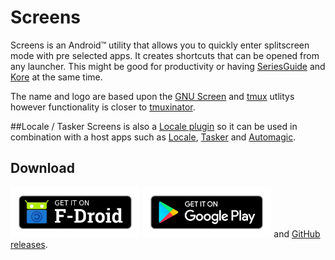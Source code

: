 # Screens

Screens is an Android&trade; utility that allows you to quickly enter splitscreen mode with pre selected apps. It creates shortcuts that can be opened from any launcher. This might be good for productivity or having [SeriesGuide](https://seriesgui.de/) and [Kore](https://github.com/xbmc/Kore) at the same time.

The name and logo are based upon the [GNU Screen](https://www.gnu.org/software/screen/) and [tmux](https://tmux.github.io/) utlitys however functionality is closer to [tmuxinator](https://github.com/tmuxinator/tmuxinator">tmuxinator).

##Locale / Tasker
Screens is also a [Locale plugin](http://www.twofortyfouram.com/developer) so it can be used in combination with a host apps such as [Locale](https://play.google.com/store/apps/details?id=com.twofortyfouram.locale), [Tasker](https://play.google.com/store/apps/details?id=net.dinglisch.android.taskerm) and [Automagic](https://play.google.com/store/apps/details?id=ch.gridvision.ppam.androidautomagic).

## Download
[<img src="https://github.com/Cj-Malone/Screens/raw/master/Images/badge-fdroid.png" alt="Get it on F-Droid" height="80">](https://f-droid.org/app/uk.co.keepawayfromfire.screens)
[<img src="https://github.com/Cj-Malone/Screens/raw/master/Images/badge-play.png" alt="Get it on Google Play" height="80">](https://play.google.com/store/apps/details?id=uk.co.keepawayfromfire.screens)
and [GitHub releases](https://github.com/Cj-Malone/Screens/releases).

